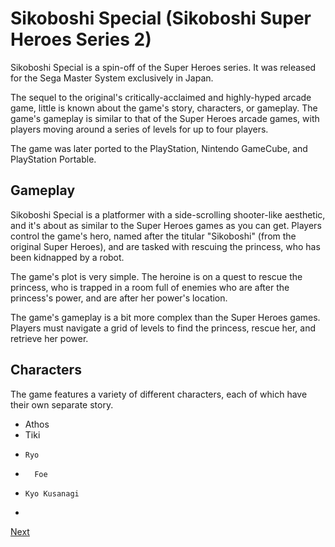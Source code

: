 # Sikoboshi Special (Sikoboshi Super Heroes Series 2)

Sikoboshi Special is a spin-off of the Super Heroes series. It was released for the Sega Master System exclusively in Japan.

The sequel to the original's critically-acclaimed and highly-hyped arcade game, little is known about the game's story, characters, or gameplay. The game's gameplay is similar to that of the Super Heroes arcade games, with players moving around a series of levels for up to four players.

The game was later ported to the PlayStation, Nintendo GameCube, and PlayStation Portable.

## Gameplay

Sikoboshi Special is a platformer with a side-scrolling shooter-like aesthetic, and it's about as similar to the Super Heroes games as you can get. Players control the game's hero, named after the titular "Sikoboshi" (from the original Super Heroes), and are tasked with rescuing the princess, who has been kidnapped by a robot.

The game's plot is very simple. The heroine is on a quest to rescue the princess, who is trapped in a room full of enemies who are after the princess's power, and are after her power's location.

The game's gameplay is a bit more complex than the Super Heroes games. Players must navigate a grid of levels to find the princess, rescue her, and retrieve her power.

## Characters

The game features a variety of different characters, each of which have their own separate story.

*   Athos
*    Tiki
*     Ryo
*       Foe

*     Kyo Kusanagi
*
[Next](280.md)